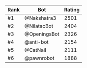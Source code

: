 Rank|Bot|Rating
---|---|---
#1|@Nakshatra3|2501
#2|@NilatacBot|2404
#3|@OpeningsBot|2326
#4|@anti-bot|2154
#5|@CatNail|2111
#6|@pawnrobot|1888
